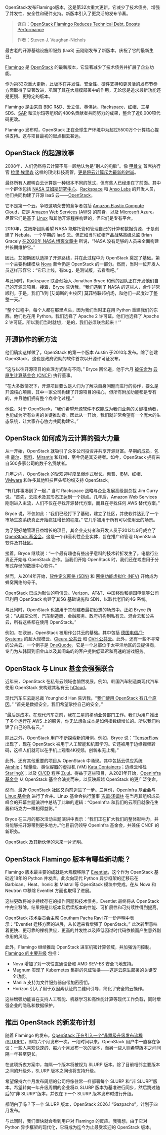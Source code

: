 
<!--
title: OpenStack Flamingo：轻装上阵，性能腾飞！
cover: https://cdn.thenewstack.io/media/2025/10/865539dd-openstack-flamingo-2.jpg
summary: OpenStack发布Flamingo版本，这是第32次重大更新。它减少了技术债务，增强了并发性、安全性和硬件支持。新版本引入了更灵活的发布节奏。
-->

OpenStack发布Flamingo版本，这是第32次重大更新。它减少了技术债务，增强了并发性、安全性和硬件支持。新版本引入了更灵活的发布节奏。

> 译自：[OpenStack Flamingo Reduces Technical Debt, Boosts Performance](https://thenewstack.io/openstack-flamingo-reduces-technical-debt-boosts-performance/)
> 
> 作者：Steven J. Vaughan-Nichols

最古老的开源基础设施即服务 (IaaS) 云刚刚发布了新版本，庆祝了它的最新生日。

[Flamingo](https://releases.openstack.org/flamingo/index.html) 是 [OpenStack](https://www.openstack.org/) 的最新版本，它显著减少了技术债务并扩展了企业功能。

作为第32次重大更新，此版本在并发性、安全性、硬件支持和更灵活的发布节奏方面取得了显著改进，巩固了其在大规模部署中的作用，无论您是追求最新功能还是更慢、更稳定的版本。

Flamingo 是由来自 BBC R&D、爱立信、英伟达、Rackspace、[红帽](https://www.openshift.com/try?utm_content=inline+mention)、三星 SDS、[SAP](https://www.sap.com/index.html?utm_content=inline+mention) 和沃尔玛等组织的480名贡献者共同努力的成果，整合了近8,000项代码更改。

Flamingo 发布时，OpenStack 正在全球生产环境中为超过5500万个计算核心提供支持。这与项目最初的起点相去甚远。

## OpenStack 的起源故事

2008年，人们仍然将云计算不屑一顾地认为是“别人的电脑”。像 [甲骨文](https://www.oracle.com/developer?utm_content=inline+mention) 首席执行官 [拉里·埃里森](https://x.com/larryellison) 这样的顶尖科技高管，[更是将云计算斥为最新的时尚](https://www.cnet.com/culture/oracles-ellison-nails-cloud-computing/)。

最终所有人都明白云计算是一种根本不同的范式，但有些人已经走在了前面。其中一个群体包括 [NASA 艾姆斯研究中心](https://www.nasa.gov/ames)、[Rackspace](https://www.rackspace.com/) 和 [Anso Labs](https://ansolabs.com/) 的开发人员，他们共同构建了开源 IaaS 云——[OpenStack](https://www.openstack.org/)。

它不是第一个云。争取这项荣誉的竞争者包括 [Amazon Elastic Compute Cloud](https://cc.zdnet.com/v1/otc/00hQi47eqnEWQ6T9d4QLBUc?element=BODY&element_label=Amazon+Elastic+Compute+Cloud&module=LINK&object_type=text-link&object_uuid=55639666-1d6c-4c2f-a8ab-e45d1ac00050&position=1&template=article&track_code=__COM_CLICK_ID__&url=https%3A%2F%2Faws.amazon.com%2Fec2%2F%3Ftag%3Dzd-buy-button-20%26ascsubtag%3D__COM_CLICK_ID__%257C257d03ef-f92f-4d4a-a542-de541967a0d2%257Cdtp&view_instance_uuid=d9ee8763-ebe0-4a07-a14c-02a9b2815eb5)，它是 [Amazon Web Services (AWS)](https://aws.amazon.com/?utm_content=inline+mention) 的前身，以及 [Microsoft](https://news.microsoft.com/?utm_content=inline+mention) Azure。尽管它们是基于 [Linux](https://thenewstack.io/introduction-to-linux-operating-system/) 和其他开源程序构建的，但它们是专有平台。

2010年，艾姆斯团队希望 NASA 能够托管和管理自己的计算和数据资源，于是创建了 Nebula，一个早期的 IaaS 云。但正如当时红帽产品战略高级总监 Brian Gracely [在2020年 NASA 博客文章中](https://www.nasa.gov/technology/tech-transfer-spinoffs/in-cloud-computing-open-source-becomes-big-business/) 所说，“NASA 没有足够的人员来全面构建并长期维护它。”

因此，艾姆斯团队选择了开源路线，并在此过程中为 OpenStack 奠定了基础。第一个主要构建模块 [Nova](https://docs.openstack.org/nova/latest/#:~:text=Nova%20is%20the%20OpenStack%20project,limited%20support%20for%20system%20containers.&text=Keystone%3A%20This%20provides%20identity%20and%20authentication%20for%20all%20OpenStack%20services.) 至今仍是 OpenStack 的一部分。然而，当时一位开发人员这样形容它：“它已上线，有bug，是测试版。去看看吧。”

与此同时，Rackspace 联合创始人 Jonathan Bryce 和他的团队正在开发他们自己的开源云项目。接着，Bryce 告诉我，“我们遇到了 NASA 的这些人，合作非常顺利。于是，我们飞到 [艾姆斯的主校区] 莫菲特联邦机场，和他们一起度过了整整一天。”

“整个过程中，每个人都在那里点头，因为我们当时正在用 Python 重建我们的东西。他们也在用 Python。我们选择了 Apache 2 许可证。他们也选择了 Apache 2 许可证。所以我们当时就想，‘是的，我们必须联合起来！’”

## 开源协作的新方法

他们确实这样做了。OpenStack 的第一个版本 Austin 于2010年发布。除了创建 OpenStack，这也是政府资助的软件首次以开源许可证发布。

“这与以往开源项目的处理方式略有不同，” Bryce 回忆道，他于六月 [被任命为](https://thenewstack.io/linux-foundation-appoints-jonathan-bryce-to-lead-cncf/) [云原生计算基金会 (CNCF)](https://cncf.io/?utm_content=inline+mention) 执行董事。

“在大多数情况下，开源项目要么是人们为了解决自身问题而进行的协作，要么是开源核心项目，其中一家公司构建了开源项目的核心，但所有附加功能都是专有的，并且他们拥有整个商业化过程。”

他说，对于 OpenStack，“我们希望开源软件不仅能成为我们业务的关键推动者，也能成为所有业务的关键推动者。因此从一开始，我们就非常希望有一个庞大的生态系统，让大家齐心协力共同构建它。”

## OpenStack 如何成为云计算的强大力量

从一开始，OpenStack 就吸引了众多公司投资并共享开源财富。早期的成员，包括 [戴尔](https://www.delltechnologies.com/en-us/index.htm?utm_content=inline+mention)、[思科](http://cisco.com/?utm_content=inline+mention)、[Mirantis](https://www.mirantis.com/resources/mirantis-ai-factory-reference-architecture/?utm_source=content-syndication&utm_medium=the-new-stack&utm_campaign=2026q2-whitepaper-building-ai-factories-with-mirantis-k0rdent-ai&utm_content=newsletter&utm_content=inline-mention) 和红帽，至今仍是其支持者。如今，OpenStack 拥有来自500多家公司的数千名贡献者。

几年之内，OpenStack 的受欢迎程度呈爆炸式增长。惠普、[IBM](http://www.ibm.com/products/webmethods-hybrid-integration?utm_content=inline+mention)、红帽、[VMware](https://tanzu.vmware.com?utm_content=inline+mention) 和许多其他科技巨头都纷纷支持 OpenStack。

“有几件事凑到了一起，” 当时 Rackspace 战略与企业发展高级副总裁 Jim Curry 说。“首先，云技术及其形态正达到一个拐点。几年后，Amazon Web Services 刚刚进入主流，人们不仅在寻找开源替代方案，而且在寻找任何 AWS 替代方案。”

Bryce 说，不仅如此：“我们已经打下了基础，建立了社区，并使软件达到了一个市场生态系统真正开始疯狂增长的程度。” 它几乎被用于所有可以使用云的场景。

为了更好地管理日益增长的项目，其企业支持者和开发人员于2012年9月成立了 [OpenStack 基金会](https://www.openstack.org/)。这是一个非营利性企业实体，旨在推广和管理 OpenStack 软件及其社区。

接着，Bryce 继续说：“一个最有趣也有些出乎意料的技术转折发生了。电信行业真正开始与 OpenStack 合作。当我们开始 OpenStack 时，我们还在考虑用于分布式存储的数据中心软件。”

然而，从2014年开始，[软件定义网络 (SDN)](https://thenewstack.io/defining-software-defined-networking-part-1/) 和 [网络功能虚拟化 (NFV)](https://thenewstack.io/de-ossify-the-network-with-function-virtualization/) 开始成为蜂窝网络的骨干。

OpenStack 已成为默认的电信云。Verizon、AT&T、中国移动和德国电信等公司已利用 OpenStack 构建了其5G 基础设施和 SDN，以取代老旧的4G 系统。

与此同时，OpenStack 也被用于其创建者最初设想的场景中。正如 Bryce 所说：“从航空公司、汽车制造商、金融服务、政府机构到私有云、混合云和公共云，所有这些都在使用 OpenStack。”

例如，在欧洲，OpenStack 被用作公共云的基础。其中包括 [德国电信/T-Systems](https://www.t-systems.com/us/en) 的超大规模云、[Cleura 公共云](https://cleura.com/) 和 [OVH 公共云](https://us.ovhcloud.com/public-cloud/)。此外，还有一些不寻常的公共云。一个例子是 [OneQuode](https://www.oneqode.com/)，它是一个总部位于太平洋地区的云提供商，专门为从韩国到旧金山以及其间岛屿的客户提供低延迟和高速的游戏服务。

## OpenStack 与 Linux 基金会强强联合

近年来，OpenStack 在私有云领域也悄然发展。例如，韩国汽车制造商现代汽车使用 OpenStack 来构建其私有云 [hCloud](https://www.hyundai.co.kr/story/CONT0000000000159670)。

现代汽车车云副总裁 Younghold Han 告诉我，“[我们使用 OpenStack 有几个原因](https://www.zdnet.com/article/why-openstack-and-kata-containers-are-both-seeing-a-resurgence-of-adoption/)。” “首先是数据安全。我们希望掌控自己的安全。”

“最后是成本。在现代汽车之前，我在三星的移动业务部门工作。我们为用户推出了多个运行在 AWS 上的服务，你无法想象成本是如何指数级增长的。所以我们构建了自己的私有云。”

除此之外，OpenStack 用户不断探索新的用例。例如，Bryce 说：“[TensorFlow](https://www.tensorflow.org/?utm_source=the%20new%20stack&utm_medium=referral&utm_content=inline-mention&utm_campaign=tns%20platform) 出现了，现在 OpenStack 被用于人工智能和机器学习。它还被用于边缘视频转码，这样人们就可以在手机上观看4K视频。创新永无止境。”

此外，还有其他重要的项目从 OpenStack 中涌现。其中包括云供应系统 [Airship](https://wiki.openstack.org/wiki/Airship)；轻量级、类似容器的虚拟机 (VM) [Kata Containers](https://katacontainers.io/)；边缘云堆栈 [StarlingX](https://www.starlingx.io/)；以及 [CI/CD](https://thenewstack.io/introduction-to-ci-cd/) 程序 [Zuul](https://zuul-ci.org/docs/zuul/)。得益于这些项目，从2021年开始，[OpenInfra 基金会](https://openinfra.org/) 从 OpenStack 基金会演变而来，以反映超越 OpenStack 的更广泛使命。

然而，最近 OpenStack 社区又向前迈进了一步。三月份，[OpenInfra 基金会与 Linux 基金会](https://thenewstack.io/open-infrastructure-foundation-joins-forces-with-linux-foundation/) 进行了合并。Linux 基金会执行董事 [吉姆·泽姆林](https://www.linkedin.com/in/zemlin) 在当月其组织成员峰会的开幕主题演讲中总结了此举的逻辑：“OpenInfra 和我们的云项目就像花生酱和巧克力一样相得益彰。”

Bryce 在三月的那次活动主题演讲中表示：“我们正在扩大我们的整体影响力，并将能够把开源带到更多地方。”他目前仍领导 OpenInfra 基金会，并兼任 CNCF 的新职务。

OpenStack 及其新伙伴的未来一片光明。

## OpenStack Flamingo 版本有哪些新功能？

Flamingo 版本最主要的成就是大规模移除了 [Eventlet](https://pypi.org/project/eventlet/)，这个作为 OpenStack 基础近18年的 Python 并发库。此次向现代 Python 异步框架的迁移已在 Barbican、Heat、Ironic 和 Mistral 等 OpenStack 模块中完成。在从 Nova 和 Neutron 中移除 Eventlet 方面也取得了进展。

这些更改将减少持续存在的操作问题和技术债务。Eventlet 最终将从 OpenStack 中完全移除。结果将是此版本及后续版本的性能、可扩展性和可持续性得到提高。

OpenStack 技术委员会主席 Goutham Pacha Ravi 在一份声明中表示：“Eventlet 迁移方面的进展，从长远来看增强了 OpenStack。” 此次转型意味着更快、更可靠的裸机供应，更高的并发性以及降低因过时代码依赖而产生意外副作用的风险。

此外，Flamingo 继续推动 OpenStack 进军机密计算领域，并加强访问控制。[Flamingo 的主要升级](https://tfir.io/openstack-flamingo-release-accelerates-enterprise-cloud-capabilities/) 包括：

*   Nova 增加了对一次性直通设备和 AMD SEV-ES 安全飞地支持。
*   Magnum 实现了 Kubernetes 集群的凭证轮换——这是云原生部署的关键安全功能。
*   Manila 支持为文件服务器自带加密密钥。
*   Horizon 引入了用于双因素认证的二维码引导，简化了安全的云操作。

这些增强功能旨在支持人工智能、机器学习和高性能计算等现代工作负载，同时增强企业的隐私和数据保护。

## 推出 OpenStack 的新发布计划

随着 Flamingo 的发布，[OpenStack 正在引入一个“非跳级升级发布流程 (SLURP)”](https://docs.openstack.org/project-team-guide/release-cadence-adjustment.html)，即每六个月发布一次。一段时间以来，OpenStack 用户中一直存在争议：一些人喜欢快速的、每六个月发布一次的版本，而另一些人则希望版本之间间隔一年甚至更长。

在这项折衷方案中，每隔一个版本将被视为 SLURP 版本。除了目前相邻主要版本之间的升级外，SLURP 版本之间也将支持升级。

希望保持六个月发布周期的公司将像往常一样部署每个 SLURP 和“非 SLURP”版本。希望转向一年升级周期的企业将以 SLURP 版本为基准进行同步，然后跳过随后的“非 SLURP”版本，并仅在下一个 SLURP 版本发布时进行升级。

都明白了吗？下一个 SLURP 版本，OpenStack 2026.1 “Gazpacho”，计划于四月发布。

与此同时，我们很快就会看到用户对 Flamingo 的反应。我猜想，由于它对 Python 异步框架的现代化，它将成为迄今为止最受欢迎的 OpenStack 版本。